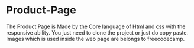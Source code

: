 # Product-Page
The Product Page is Made by the Core language of Html and css with the responsive ability.
You just need to clone the project or just do copy paste.
Images which is used inside the web page are belongs to freecodecamp.

